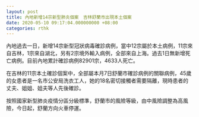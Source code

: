 ```yaml
---
layout: post
title: 內地新增14宗新型肺炎個案　吉林舒蘭市出現本土個案
date: 2020-05-10 09:17:04.000000000 +08:00
categories: rthk
---
```


內地過去一日，新增14宗新型冠狀病毒確診病例，當中12宗屬於本土病例，11宗來自吉林，1宗來自湖北，另有2宗境外輸入病例，全部來自上海。過去1日無新增死亡病例。目前內地累計確診病例82901宗，4633人死亡。

在吉林的11宗本土確診個案中，全部屬本月7日舒蘭市確診病例的關聯病例，45歲的女患者是一名市公安局洗衣工人，她的18名密切接觸者需要隔離，現時患者的丈夫、姐姐、姐夫等人先後確診。

按照國家新型肺炎疫情分區分級標準，舒蘭市的風險等級，由中風險調整為高風險，今日起，舒蘭方向火車停運。
